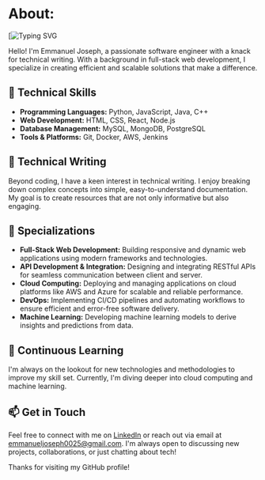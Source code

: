 # About:
[![Typing SVG](https://readme-typing-svg.demolab.com/?lines=Emmanuel;Joseph)

Hello! I'm Emmanuel Joseph, a passionate software engineer with a knack for technical writing. With a background in full-stack web development, I specialize in creating efficient and scalable solutions that make a difference.

## 🚀 Technical Skills

- **Programming Languages:** Python, JavaScript, Java, C++
- **Web Development:** HTML, CSS, React, Node.js
- **Database Management:** MySQL, MongoDB, PostgreSQL
- **Tools & Platforms:** Git, Docker, AWS, Jenkins

## 📝 Technical Writing

Beyond coding, I have a keen interest in technical writing. I enjoy breaking down complex concepts into simple, easy-to-understand documentation. My goal is to create resources that are not only informative but also engaging.

## 🌟 Specializations

- **Full-Stack Web Development:** Building responsive and dynamic web applications using modern frameworks and technologies.
- **API Development & Integration:** Designing and integrating RESTful APIs for seamless communication between client and server.
- **Cloud Computing:** Deploying and managing applications on cloud platforms like AWS and Azure for scalable and reliable performance.
- **DevOps:** Implementing CI/CD pipelines and automating workflows to ensure efficient and error-free software delivery.
- **Machine Learning:** Developing machine learning models to derive insights and predictions from data.

## 🌱 Continuous Learning

I'm always on the lookout for new technologies and methodologies to improve my skill set. Currently, I'm diving deeper into cloud computing and machine learning.

## 📫 Get in Touch

Feel free to connect with me on [LinkedIn](https://www.linkedin.com/in/emmanuelj1) or reach out via email at emmanueljoseph0025@gmail.com. I'm always open to discussing new projects, collaborations, or just chatting about tech!

Thanks for visiting my GitHub profile!
<!---
emmanuelj-unit/emmanuelj-unit is a ✨ special ✨ repository because its `README.md` (this file) appears on your GitHub profile.
You can click the Preview link to take a look at your changes.
--->
